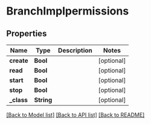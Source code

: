 # BranchImplpermissions

## Properties
Name | Type | Description | Notes
------------ | ------------- | ------------- | -------------
**create** | **Bool** |  | [optional] 
**read** | **Bool** |  | [optional] 
**start** | **Bool** |  | [optional] 
**stop** | **Bool** |  | [optional] 
**_class** | **String** |  | [optional] 

[[Back to Model list]](../README.md#documentation-for-models) [[Back to API list]](../README.md#documentation-for-api-endpoints) [[Back to README]](../README.md)


